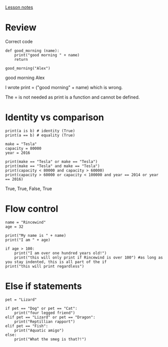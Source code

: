 [Lesson notes](https://learningcentral.cf.ac.uk/bbcswebdav/pid-4458206-dt-content-rid-7878557_2/courses/1718-CM6114/3_Conditionals_Flow_Control_InClass.pdf)

# Review
Correct code
```
def good_morning (name):
    print("good morning " + name)
    return
    
good_morning("Alex")
```
good morning Alex

I wrote print = ("good morning" + name) which is wrong. 

The = is not needed as print is a function and cannot be defined.

# Identity vs comparison

```
print(a is b) # identity (True)
print(a == b) # equality (True)
```

```
make = "Tesla"
capacity = 80000
year = 2016

print(make == "Tesla" or make == "Tesla")
print(make == "Tesla" and make == "Tesla")
print(capacity < 80000 and capacity > 60000)
print(capacity > 60000 or capacity < 100000 and year == 2014 or year == 2016)
```
True, True, False, True

# Flow control

```
name = "Rincewind"
age = 32

print("My name is " + name)
print("I am " + age)

if age > 100:
    print("I am over one hundred years old!")
    print("this will only print if Rincewind is over 100") #as long as you stay indented, this is all part of the if
print("this will print regardless")
```
# Else if statements
```
pet = "Lizard"

if pet == "Dog" or pet == "Cat":
    print("four legged friend")
elif pet == "Lizard" or pet == "Dragon":
    print("Reptillian rapport")
elif pet == "Fish":
    print("Aquatic amigo")
else:
    print("What the smeg is that?!")
```
